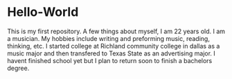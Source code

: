 # Hello-World
This is my first repository.
A few things about myself, I am 22 years old. I am a musician. My hobbies include writing and preforming music, reading, thinking, etc. 
I started college at Richland community college in dallas as a music major and then transfered to Texas State as an advertising major. I havent finished school yet but I plan to return soon to finish a bachelors degree.
